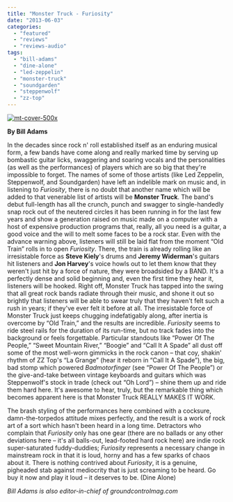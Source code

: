 ```yaml
---
title: "Monster Truck - Furiosity"
date: "2013-06-03"
categories: 
  - "featured"
  - "reviews"
  - "reviews-audio"
tags: 
  - "bill-adams"
  - "dine-alone"
  - "led-zeppelin"
  - "monster-truck"
  - "soundgarden"
  - "steppenwolf"
  - "zz-top"
---
```


[![mt-cover-500x](http://www.hellbound.ca/wp-content/uploads/2013/06/mt-cover-500x.jpg)](http://www.hellbound.ca/wp-content/uploads/2013/06/mt-cover-500x.jpg)

**By Bill Adams**

In the decades since rock n' roll established itself as an enduring musical form, a few bands have come along and really marked time by serving up bombastic guitar licks, swaggering and soaring vocals and the personalities (as well as the performances) of players which are so big that they're impossible to forget. The names of some of those artists (like Led Zeppelin, Steppenwolf, and Soundgarden) have left an indelible mark on music and, in listening to _Furiosity_, there is no doubt that another name which will be added to that venerable list of artists will be **Monster Truck**. The band's debut full-length has all the crunch, punch and swagger to single-handedly snap rock out of the neutered circles it has been running in for the last few years and show a generation raised on music made on a computer with a host of expensive production programs that, really, all you need is a guitar, a good voice and the will to melt some faces to be a rock star. Even with the advance warning above, listeners will still be laid flat from the moment “Old Train” rolls in to open _Furiosity_. There, the train is already rolling like an irresistable force as **Steve Kiely**'s drums and **Jeremy Widerman**'s guitars hit listeners and **Jon Harvey**'s voice howls out to let them know that they weren't just hit by a force of nature, they were broadsided by a BAND. It's a perfectly dense and solid beginning and, even the first time they hear it, listeners will be hooked. Right off, Monster Truck has tapped into the swing that all great rock bands radiate through their music, and shone it out so brightly that listeners will be able to swear truly that they haven't felt such a rush in years; if they've ever felt it before at all. The irresistable force of Monster Truck just keeps chugging indefatigably along, after inertia is overcome by “Old Train,” and the results are incredible. _Furiosity_ seems to ride steel rails for the duration of its run-time, but no track fades into the background or feels forgettable. Particular standouts like “Power Of The People,” “Sweet Mountain River,” “Boogie” and “Call It A Spade” all dust off some of the most well-worn gimmicks in the rock canon – that coy, shakin' rhythm of ZZ Top's “La Grange” (hear it reborn in “Call It A Spade”), the big, bad stomp which powered _Badmotorfinger_ (see “Power Of The People”) or the give-and-take between vintage keyboards and guitars which was Steppenwolf's stock in trade (check out “Oh Lord”) – shine them up and ride them hard here. It's awesome to hear, truly, but the remarkable thing which becomes apparent here is that Monster Truck REALLY MAKES IT WORK.

The brash styling of the performances here combined with a cocksure, damn-the-torpedos attitude mixes perfectly, and the result is a work of rock art of a sort which hasn't been heard in a long time. Detractors who complain that _Furiosity_ only has one gear (there are no ballads or any other deviations here – it's all balls-out, lead-footed hard rock here) are indie rock super-saturated fuddy-duddies; _Furiosity_ represents a necessary change in mainstream rock in that it is loud, horny and has a few sparks of chaos about it. There is nothing contrived about _Furiosity_, it is a genuine, pigheaded stab against mediocrity that is just screaming to be heard. Go buy it now and play it loud – it deserves to be. (Dine Alone)

_Bill Adams is also editor-in-chief of groundcontrolmag.com_
